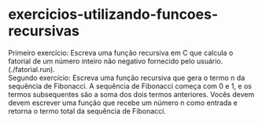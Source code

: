 # exercicios-utilizando-funcoes-recursivas
Primeiro exercício: Escreva uma função recursiva em C que calcula o fatorial de um número inteiro não negativo fornecido pelo usuário. (./fatorial.run). <br>
Segundo exercício: Escreva uma função recursiva que gera o termo n da sequência de Fibonacci. A sequência de Fibonacci começa com 0 e 1, e os termos subsequentes são a soma dos dois termos anteriores. Vocês devem devem escrever uma função que recebe um número n como entrada e retorna o termo total da sequência de Fibonacci.

